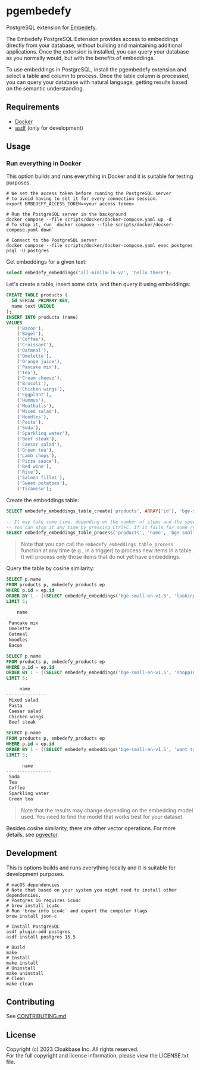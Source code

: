 # pgembedefy

PostgreSQL extension for [Embedefy](https://www.embedefy.com/docs/pgembedefy).

The Embedefy PostgreSQL Extension provides access to embeddings directly from your database,
without building and maintaining additional applications. Once the extension is installed,
you can query your database as you normally would, but with the benefits of embeddings.

To use embeddings in PostgreSQL, install the pgembedefy extension and select a table and column to process.
Once the table column is processed, you can query your database with natural language,
getting results based on the semantic understanding.

## Requirements

- [Docker](https://www.docker.com)
- [asdf](https://asdf-vm.com) (only for development)

## Usage

### Run everything in Docker

This option builds and runs everything in Docker and it is suitable for testing purposes.

```shell
# We set the access token before running the PostgreSQL server
# to avoid having to set it for every connection session.
export EMBEDEFY_ACCESS_TOKEN=<your access token>

# Run the PostgreSQL server in the background
docker compose --file scripts/docker/docker-compose.yaml up -d
# To stop it, run `docker compose --file scripts/docker/docker-compose.yaml down`

# Connect to the PostgreSQL server
docker compose --file scripts/docker/docker-compose.yaml exec postgres psql -U postgres
```

Get embeddings for a given text:

```sql
select embedefy_embeddings('all-minilm-l6-v2', 'hello there');
```

Let's create a table, insert some data, and then query it using embeddings:

```sql
CREATE TABLE products (
  id SERIAL PRIMARY KEY,
  name text UNIQUE
);
INSERT INTO products (name)
VALUES
    ('Bacon'),
    ('Bagel'),
    ('Coffee'),
    ('Croissant'),
    ('Oatmeal'),
    ('Omelette'),
    ('Orange juice'),
    ('Pancake mix'),
    ('Tea'),
    ('Cream cheese'),
    ('Brocoli'),
    ('Chicken wings'),
    ('Eggplant'),
    ('Hummus'),
    ('Meatballs'),
    ('Mixed salad'),
    ('Noodles'),
    ('Pasta'),
    ('Soda'),
    ('Sparkling water'),
    ('Beef steak'),
    ('Caesar salad'),
    ('Green tea'),
    ('Lamb chops'),
    ('Pizza sauce'),
    ('Red wine'),
    ('Rice'),
    ('Salmon fillet'),
    ('Sweet potatoes'),
    ('Tiramisu');
```

Create the embeddings table:

```sql
SELECT embedefy_embeddings_table_create('products', ARRAY['id'], 'bge-small-en-v1.5', null);

-- It may take some time, depending on the number of items and the speed of your internet connection.
-- You can stop it any time by pressing Ctrl+C. If it fails for some reason, run it again.
SELECT embedefy_embeddings_table_process('products', 'name', 'bge-small-en-v1.5', null);
```

> Note that you can call the `embedefy_embeddings_table_process` function at any time (e.g., in a trigger) to
> process new items in a table. It will process only those items that do not yet have embeddings.

Query the table by cosine similarity:

```sql
SELECT p.name
FROM products p, embedefy_products ep
WHERE p.id = ep.id
ORDER BY 1 - ((SELECT embedefy_embeddings('bge-small-en-v1.5', 'looking for breakfast items')::vector(384)) <=> ep.embedding) DESC
LIMIT 5;
```

```sql
    name
-------------
 Pancake mix
 Omelette
 Oatmeal
 Noodles
 Bacon
```

```sql
SELECT p.name
FROM products p, embedefy_products ep
WHERE p.id = ep.id
ORDER BY 1 - ((SELECT embedefy_embeddings('bge-small-en-v1.5', 'shopping for dinner')::vector(384)) <=> ep.embedding) DESC
LIMIT 5;
```

```sql
     name
---------------
 Mixed salad
 Pasta
 Caesar salad
 Chicken wings
 Beef steak
```

```sql
SELECT p.name
FROM products p, embedefy_products ep
WHERE p.id = ep.id
ORDER BY 1 - ((SELECT embedefy_embeddings('bge-small-en-v1.5', 'want to buy some drinks')::vector(384)) <=> ep.embedding) DESC
LIMIT 5;
```

```sql
      name
-----------------
 Soda
 Tea
 Coffee
 Sparkling water
 Green tea
```

> Note that the results may change depending on the embedding model used.
> You need to find the model that works best for your dataset.

Besides cosine similarity, there are other vector operations. For more details,
see [pgvector](https://github.com/pgvector/pgvector?tab=readme-ov-file#vector-types).

## Development

This is options builds and runs everything locally and it is suitable for development purposes.

```shell
# macOS dependencies
# Note that based on your system you might need to install other dependencies.
# Postgres 16 requires icu4c
# brew install icu4c
# Run `brew info icu4c` and export the compiler flags
brew install json-c

# Install PostgreSQL
asdf plugin-add postgres
asdf install postgres 15.5

# Build
make
# Install
make install
# Uninstall
make uninstall
# Clean
make clean
```

## Contributing

See [CONTRIBUTING.md](CONTRIBUTING.md)

## License

Copyright (c) 2023 Cloakbase Inc. All rights reserved.  
For the full copyright and license information, please view the LICENSE.txt file.
